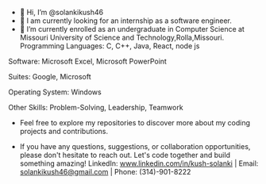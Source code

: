 - 👋 Hi, I’m @solankikush46
- 👀 I am currently looking for an internship as a software engineer.
- 🌱 I’m currently enrolled as an undergraduate in Computer Science at Missouri University of Science and Technology,Rolla,Missouri.
Programming Languages:
C, C++, Java, React, node js

Software:
Microsoft Excel, Microsoft PowerPoint

Suites:
Google, Microsoft

Operating System:
Windows

Other Skills:
Problem-Solving, Leadership, Teamwork

- Feel free to explore my repositories to discover more about my coding projects and contributions.
  
- If you have any questions, suggestions, or collaboration opportunities, please don't hesitate to reach out. Let's code together and build something amazing! 
LinkedIn: www.linkedin.com/in/kush-solanki | Email: solankikush46@gmail.com | Phone: (314)-901-8222

<!---
solankikush46/solankikush46 is a ✨ special ✨ repository because its `README.md` (this file) appears on your GitHub profile.
You can click the Preview link to take a look at your changes.
